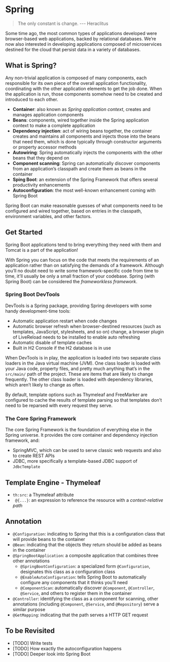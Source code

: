 # Spring

> The only constant is change.
> --- Heraclitus

Some time ago, the most common types of applications developed were
browser-based web applications, backed by relational databases. We’re now also
interested in developing applications composed of microservices destined for the
cloud that persist data in a variety of databases.

## What is Spring?

Any non-trivial application is composed of many components, each responsible for
its own piece of the overall application functionality, coordinating with the
other application elements to get the job done. When the application is run,
those components somehow need to be created and introduced to each other.

* **Container**: also known as _Spring application context_, creates and manages
  application components
* **Beans**: components, wired together inside the Spring application context to
  make a complete application
* **Dependency injection**: act of wiring beans together, the container creates
  and maintains all components and injects those into the beans that need them,
  which is done typically through constructor arguments or property accessor
  methods
* **Autowiring**: Spring automatically injects the components with the other
  beans that they depend on
* **Component scanning**: Spring can automatically discover components from an
  application’s classpath and create them as beans in the container
* **Sping Boot**: an extension of the Spring Framework that offers several
  productivity enhancements
* **Autoconfiguration**: the most well-known enhancement coming with Spring Boot

Spring Boot can make reasonable guesses of what components need to be configured
and wired together, based on entries in the classpath, environment variables,
and other factors.

## Get Started

Spring Boot applications tend to bring everything they need with them and Tomcat
is a part of the application!

With Spring you can focus on the code that meets the requirements of an
application rather than on satisfying the demands of a framework. Although
you’ll no doubt need to write some framework-specific code from time to time,
it’ll usually be only a small fraction of your codebase. Spring (with Spring
Boot) can be considered the _frameworkless framework_.

### Spring Boot DevTools

DevTools is a Spring package, providing Spring developers with some handy
development-time tools:

* Automatic application restart when code changes
* Automatic browser refresh when browser-destined resources (such as templates,
  JavaScript, stylesheets, and so on) change, a browser plugin of LiveReload
  needs to be installed to enable auto refreshing
* Automatic disable of template caches
* Built in H2 Console if the H2 database is in use

When DevTools is in play, the application is loaded into two separate class
loaders in the Java virtual machine (JVM). One class loader is loaded with your
Java code, property files, and pretty much anything that’s in the `src/main/`
path of the project. These are items that are likely to change frequently. The
other class loader is loaded with dependency libraries, which aren’t likely to
change as often.

By default, template options such as Thymeleaf and FreeMarker are configured to
cache the results of template parsing so that templates don’t need to be reparsed
with every request they serve.

### The Core Spring Framework

The core Spring Framework is the foundation of everything else in the Spring
universe. It provides the core container and dependency injection framework,
and:

* SpringMVC, which can be used to serve classic web requests and also to create
  REST APIs
* JDBC, more specifically a template-based JDBC support of `JdbcTemplate`

## Template Engine - Thymeleaf

* `th:src`: a Thymeleaf attribute
* ` @{...}`: an expression to reference the resource with a _context-relative path_

## Annotation

* `@Configuration`: indicating to Spring that this is a configuration class that
  will provide beans to the container
* `@Bean`: indicating that the objects they return should be added as beans in
  the container
* `@SpringBootApplication`: a composite application that combines three other
  annotations
    + `@SpringBootConfiguration`: a specialized form `@Configuration`,
      designates this class as a configuration class
    + `@EnableAutoConfiguration`: tells Spring Boot to automatically configure
      any components that it thinks you’ll need
    + `@ComponentScan`: automatically discover `@Component`, `@Controller`,
      `@Service`, and others to register them in the container
* `@Controller`: identifying the class as a component for scanning, other
  annotations (including `@Component`, `@Service`, and `@Repository`) serve a
  similar purpose
* `@GetMapping`: indicating that the path serves a HTTP GET request

## To be Revisited

* [TODO] Write tests
* [TODO] How exactly the autoconfiguration happens
* [TODO] Deeper look into Spring Boot